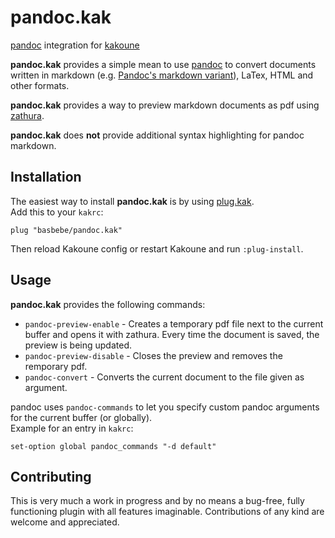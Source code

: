 # pandoc.kak

[pandoc][] integration for [kakoune][]

**pandoc.kak** provides a simple mean to use [pandoc][] to convert documents written in markdown (e.g. [Pandoc's markdown variant](https://pandoc.org/MANUAL.html#pandocs-markdown)), LaTex, HTML and other formats.

**pandoc.kak** provides a way to preview markdown documents as pdf using [zathura][].

**pandoc.kak** does **not** provide additional syntax highlighting for pandoc markdown.

[kakoune]: https://kakoune.org/
[pandoc]: https://pandoc.org/
[zathura]: https://pwmt.org/projects/zathura/

## Installation

The easiest way to install **pandoc.kak** is by using [plug.kak][].  
Add this to your `kakrc`:
```
plug "basbebe/pandoc.kak"
```
Then reload Kakoune config or restart Kakoune and run `:plug-install`.

[plug.kak]: https://github.com/robertmeta/plug.kak

## Usage

**pandoc.kak** provides the following commands:

* `pandoc-preview-enable` - Creates a temporary pdf file next to the current buffer and opens it with zathura. Every time the document is saved, the preview is being updated.
* `pandoc-preview-disable` - Closes the preview and removes the remporary pdf.
* `pandoc-convert` - Converts the current document to the file given as argument.

pandoc uses `pandoc-commands` to let you specify custom pandoc arguments for the current buffer (or globally).  
Example for an entry in `kakrc`:
```
set-option global pandoc_commands "-d default"
```

## Contributing

This is very much a work in progress and by no means a bug-free, fully functioning plugin with all features imaginable.
Contributions of any kind are welcome and appreciated.
